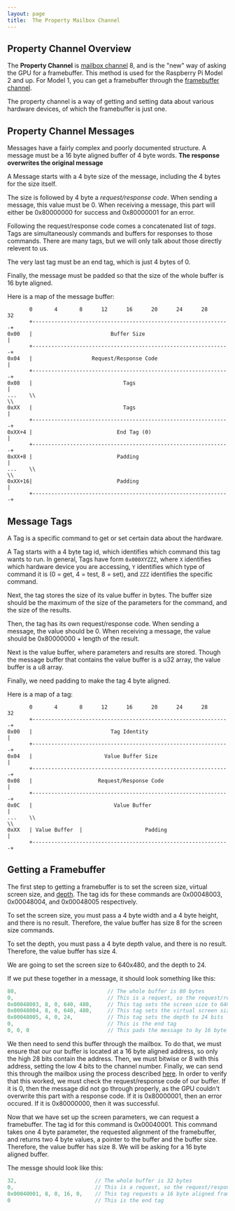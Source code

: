 ```yaml
---
layout: page
title:  The Property Mailbox Channel
---
```


## Property Channel Overview
The **Property Channel** is [mailbox channel](/extra/mailbox.html) 8, and is the "new" way of asking the GPU for a framebuffer.  This method is used for the Raspberry Pi
Model 2 and up.  For Model 1, you can get a framebuffer through the [framebuffer channel](/extra/fb-channel.html).

The property channel is a way of getting and setting data about various hardware devices, of which the framebuffer is just one.

## Property Channel Messages
Messages have a fairly complex and poorly documented structure.  A message must be a 16 byte aligned buffer of 4 byte words. **The response overwrites the original
message**

A Message starts with a 4 byte size of the message, including the 4 bytes for the size itself.

The size is followed by 4 byte a *request/response code*.  When sending a message, this value must be 0.  When receiving a message, this part will either be 0x80000000 for success and 0x80000001 for an error.

Following the request/response code comes a concatenated list of *tags*.  Tags are simultaneously commands and buffers for responses to those commands. There are many tags, but we will only talk about those directly relevent to us.

The very last tag must be an end tag, which is just 4 bytes of 0.

Finally, the message must be padded so that the size of the whole buffer is 16 byte aligned.

Here is a map of the message buffer:

```
       0       4       8      12      16      20      24      28      32
       +---------------------------------------------------------------+
0x00   |                         Buffer Size                           |
       +---------------------------------------------------------------+
0x04   |                   Request/Response Code                       |
       +---------------------------------------------------------------+
0x08   |                             Tags                              |
...    \\                                                             \\
0xXX   |                             Tags                              |
       +---------------------------------------------------------------+
0xXX+4 |                           End Tag (0)                         |
       +---------------------------------------------------------------+
0xXX+8 |                           Padding                             |
...    \\                                                             \\
0xXX+16|                           Padding                             |
       +---------------------------------------------------------------+
```

## Message Tags
A Tag is a specific command to get or set certain data about the hardware.

A Tag starts with a 4 byte tag id, which identifies which command this tag wants to run.  In general, Tags have form `0x000XYZZZ`, where `X` identifies which hardware
device you are accessing, `Y` identifies which type of command it is (0 = get, 4 = test, 8 = set), and `ZZZ` identifies the specific command.

Next, the tag stores the size of its value buffer in bytes.  The buffer size should be the maximum of the size of the parameters for the command, and the size of the results.

Then, the tag has its own request/response code.  When sending a message, the value should be 0.  When receiving a message, the value should be 0x80000000 + length of the
result.

Next is the value buffer, where parameters and results are stored.  Though the message buffer that contains the value buffer is a u32 array, the value buffer is
a u8 array.

Finally, we need padding to make the tag 4 byte aligned.

Here is a map of a tag:
```
       0       4       8      12      16      20      24      28      32
       +---------------------------------------------------------------+
0x00   |                         Tag Identity                          |
       +---------------------------------------------------------------+
0x04   |                       Value Buffer Size                       |
       +---------------------------------------------------------------+
0x08   |                     Request/Response Code                     |
       +---------------------------------------------------------------+
0x0C   |                          Value Buffer                         |
...    \\                                                             \\
0xXX   | Value Buffer  |                    Padding                    |
       +---------------------------------------------------------------+

```


## Getting a Framebuffer
The first step to getting a framebuffer is to set the screen size, virtual screen size, and [depth](/extra/framebuffer.html). The tag ids for these commands are
0x00048003, 0x00048004, and 0x00048005 respectively.

To set the screen size, you must pass a 4 byte width and a 4 byte height, and there is no result.  Therefore, the value buffer has size 8 for the screen size commands.

To set the depth, you must pass a 4 byte depth value, and there is no result.  Therefore, the value buffer has size 4.

We are going to set the screen size to 640x480, and the depth to 24.

If we put these together in a message, it should look something like this:
``` c
80,                             // The whole buffer is 80 bytes
0,                              // This is a request, so the request/response code is 0
0x00048003, 8, 0, 640, 480,     // This tag sets the screen size to 640x480
0x00048004, 8, 0, 640, 480,     // This tag sets the virtual screen size to 640x480
0x00048005, 4, 0, 24,           // This tag sets the depth to 24 bits
0,                              // This is the end tag
0, 0, 0                         // This pads the message to by 16 byte aligned
```
We then need to send this buffer through the mailbox.  To do that, we must ensure that our our buffer is located at a 16 byte aligned address, so only the high 28 bits
contain the address.  Then, we must bitwise or 8 with this address, setting the low 4 bits to the channel number.  Finally, we can send this through the mailbox using the
process described [here](/extra/mailbox.html). In order to verify that this worked, we must check the request/response code of our buffer.  If it is 0, then the message
did not go through properly, as the GPU couldn't overwrite this part with a response code.  If it is 0x80000001, then an error occured.  If it is 0x80000000, then it was
successful.

Now that we have set up the screen parameters, we can request a framebuffer. The tag id for this command is 0x00040001.  This command takes one 4 byte parameter, the
requested alignment of the framebuffer, and returns two 4 byte values, a pointer to the buffer and the buffer size.  Therefore, the value buffer has size 8. We will be
asking for a 16 byte aligned buffer.

The messge should look like this:
``` c
32,                         // The whole buffer is 32 bytes
0,                          // This is a request, so the request/response code is 0
0x00040001, 8, 0, 16, 0,    // This tag requests a 16 byte aligned framebuffer
0                           // This is the end tag
```

